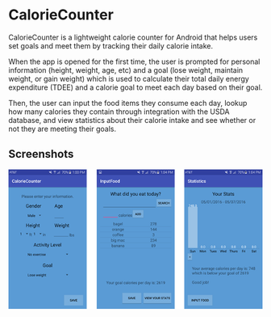 # CalorieCounter
CalorieCounter is a lightweight calorie counter for Android that helps users set goals and meet them by tracking their daily calorie intake.


When the app is opened for the first time, the user is prompted for personal information (height, weight, age, etc) and a goal (lose weight, maintain weight, or gain weight) which is used to calculate their total daily energy expenditure (TDEE) and a calorie goal to meet each day based on their goal. 


Then, the user can input the food items they consume each day, lookup how many calories they contain through integration with the USDA database, and view statistics about their calorie intake and see whether or not they are meeting their goals.

## Screenshots
![Screenshots](/screenshots/Screenshots.png?raw=true)
